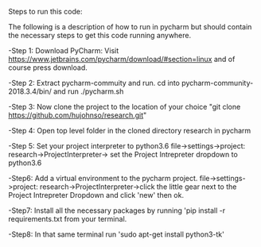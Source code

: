 Steps to run this code:

The following is a description of how to run in pycharm but should contain the necessary steps to get this code running anywhere.

-Step 1: Download PyCharm: Visit https://www.jetbrains.com/pycharm/download/#section=linux and of course press download.

-Step 2: Extract pycharm-commuity and run.  cd into pycharm-community-2018.3.4/bin/ and run ./pycharm.sh

-Step 3: Now clone the project to the location of your choice "git clone https://github.com/hujohnso/research.git"

-Step 4: Open top level folder in the cloned directory research in pycharm

-Step 5: Set your project interpreter to python3.6 file->settings->project: research->ProjectInterpreter-> set the Project Intrepreter dropdown to python3.6

-Step6: Add a virtual environment to the pycharm project. file->settings->project: research->ProjectInterpreter->click the little gear next to the Project Intrepreter Dropdown and click 'new' then ok.

-Step7: Install all the necessary packages by running 'pip install -r requirements.txt from your terminal.

-Step8: In that same terminal run 'sudo apt-get install python3-tk'